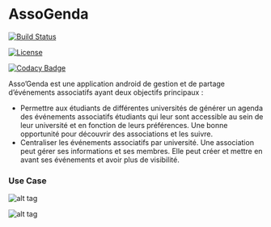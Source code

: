# AssoGenda

[![Build Status](https://travis-ci.org/Bouquet2/AssoGenda.svg?branch=master)](https://travis-ci.org/Bouquet2/AssoGenda)

[![License](https://img.shields.io/badge/License-Apache%202.0-blue.svg)](https://opensource.org/licenses/Apache-2.0)

[![Codacy Badge](https://api.codacy.com/project/badge/Grade/726fc6a1a7514acc91f321082a3d2b51)](https://www.codacy.com/app/Bouquet2/AssoGenda?utm_source=github.com&utm_medium=referral&utm_content=Bouquet2/AssoGenda&utm_campaign=badger)

Asso’Genda est une application android de gestion et de partage d’événements associatifs ayant deux objectifs principaux :  

  - Permettre aux étudiants de différentes universités de générer un agenda des événements associatifs étudiants qui leur sont    accessible au sein de leur université et en fonction de leurs préférences. Une bonne opportunité pour découvrir des associations et les suivre.
  - Centraliser les événements associatifs par université. Une association peut gérer ses informations et ses membres. Elle peut créer et mettre en avant ses événements et avoir plus de visibilité.

### Use Case ###

![alt tag](https://github.com/Bouquet2/AssoGenda/tree/master/diagram/usecase_association.png)


![alt tag](https://github.com/Bouquet2/AssoGenda/tree/master/diagram/usecase_etudiant.png)
